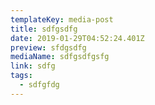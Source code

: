 ```yaml
---
templateKey: media-post
title: sdfgsdfg
date: 2019-01-29T04:52:24.401Z
preview: sfdgsdfg
mediaName: sdfgsdfgsfg
link: sdfg
tags:
  - sdfgfdg
---
```


